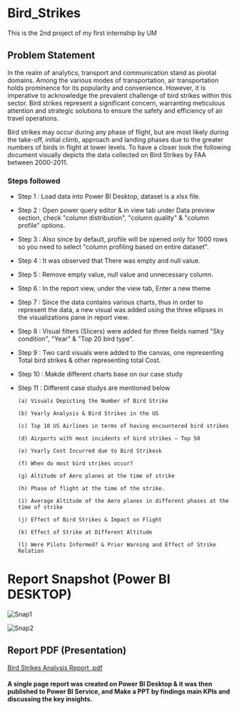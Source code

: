 # Bird_Strikes

This is the 2nd project of my first internship by UM

## Problem Statement

In the realm of analytics, transport and communication stand as pivotal domains. Among the various modes of transportation, air transportation holds prominence for its popularity and convenience. However, it is imperative to acknowledge the prevalent challenge of bird strikes within this sector. Bird strikes represent a significant concern, warranting meticulous attention and strategic solutions to ensure the safety and efficiency of air travel operations.


Bird strikes may occur during any phase of flight, but are most likely during the take-off, initial climb, approach and landing phases due to the greater numbers of birds in flight at lower levels. To have a closer look the following document visually depicts the data collected on Bird Strikes by FAA between 2000-2011.


### Steps followed 

- Step 1 : Load data into Power BI Desktop, dataset is a xlsx file.
- Step 2 : Open power query editor & in view tab under Data preview section, check "column distribution", "column quality" & "column profile" options.
- Step 3 : Also since by default, profile will be opened only for 1000 rows so you need to select "column profiling based on entire dataset".
- Step 4 : It was observed that There was empty and null value.
- Step 5 : Remove empty value, null value and unnecessary column.
- Step 6 : In the report view, under the view tab, Enter a new theme
- Step 7 : Since the data contains various charts, thus in order to represent the data, a new visual was added using the three ellipses in the visualizations pane in report view. 
- Step 8 : Visual filters (Slicers) were added for three fields named "Sky condition", "Year" & "Top 20 bird type".
- Step 9 : Two card visuals were added to the canvas, one representing Total bird strikes & other representing total Cost.
- Step 10 : Makde different charts base on our case study
- Step 11 : Different case studys are mentioned below

      (a) Visuals Depicting the Number of Bird Strike

      (b) Yearly Analysis & Bird Strikes in the US
  
      (c) Top 10 US Airlines in terms of having encountered bird strikes
  
      (d) Airports with most incidents of bird strikes – Top 50
  
      (e) Yearly Cost Incurred due to Bird Strikesk

      (f) When do most bird strikes occur?

      (g) Altitude of Aero planes at the time of strike
  
      (h) Phase of flight at the time of the strike.
  
      (i) Average Altitude of the Aero planes in different phases at the time of strike
  
      (j) Effect of Bird Strikes & Impact on Flight
  
      (k) Effect of Strike at Different Altitude
  
      (l) Were Pilots Informed? & Prior Warning and Effect of Strike Relation


 # Report Snapshot (Power BI DESKTOP)

 
![Snap1](https://github.com/ArnabGH2/Bird_strikes/assets/166140384/7c57d0b4-eaf4-440b-b08d-b06cb1c8285a)

![Snap2](https://github.com/ArnabGH2/Bird_strikes/assets/166140384/c30073fb-c1b0-4e91-a75d-70bacdd14747)

 ## Report PDF (Presentation)
 
[Bird Strikes Analysis Report .pdf](https://github.com/ArnabGH2/Bird_strikes/files/14887307/Bird.Strikes.Analysis.Report.pdf)


 #### A single page report was created on Power BI Desktop & it was then published to Power BI Service, and Make a PPT by findings main KPIs and discussing the  key insights.
